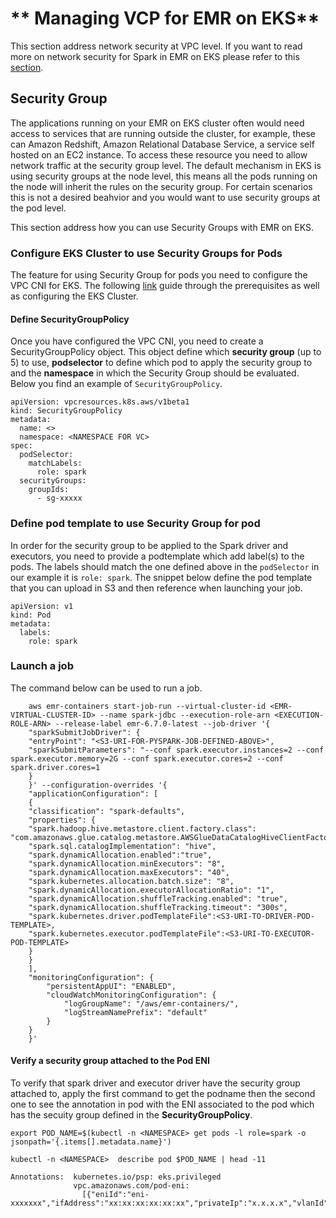 # ** Managing VCP for EMR on EKS**

This section address network security at VPC level. If you want to read more on network security for Spark in EMR on EKS please refer to this [section](https://aws.github.io/aws-emr-containers-best-practices/security/docs/spark/encryption/#amazon-emr-on-eks).


## **Security Group**

The applications running on your EMR on EKS cluster often would need access to services that are running outside the cluster, 
for example, these can Amazon Redshift, Amazon Relational Database Service, a service self hosted on an EC2 instance. To access these resource you need to allow network traffic at the security group level. The default mechanism in EKS is using security groups at the node level, 
this means all the pods running on the node will inherit the rules on the security group. 
For certain scenarios this is not a desired beahvior and you would want to use security groups at the pod level.


This section address how you can use Security Groups with EMR on EKS.


### Configure EKS Cluster to use Security Groups for Pods

The feature for using Security Group for pods you need to configure the VPC CNI for EKS. The following [link](https://docs.aws.amazon.com/eks/latest/userguide/security-groups-for-pods.html) guide through the prerequisites as well as configuring the EKS Cluster.


#### Define SecurityGroupPolicy

Once you have configured the VPC CNI, you need to create a SecurityGroupPolicy object. 
This object define which **security group** (up to 5) to use, **podselector** to define which pod to apply the security group to and 
the **namespace** in which the Security Group should be evaluated. Below you find an example of `SecurityGroupPolicy`.

```
apiVersion: vpcresources.k8s.aws/v1beta1
kind: SecurityGroupPolicy
metadata:
  name: <>
  namespace: <NAMESPACE FOR VC>
spec:
  podSelector: 
    matchLabels:
      role: spark
  securityGroups:
    groupIds:
      - sg-xxxxx
```

### Define pod template to use Security Group for pod

In order for the security group to be applied to the Spark driver and executors, you need to provide a podtemplate which add label(s) to the pods.
The labels should match the one defined above in the `podSelector` in our example it is `role: spark`. 
The snippet below define the pod template that you can upload in S3 and then reference when launching your job.

```
apiVersion: v1
kind: Pod
metadata:
  labels:
    role: spark
```

### Launch a job

The command below can be used to run a job.

```
    aws emr-containers start-job-run --virtual-cluster-id <EMR-VIRTUAL-CLUSTER-ID> --name spark-jdbc --execution-role-arn <EXECUTION-ROLE-ARN> --release-label emr-6.7.0-latest --job-driver '{
    "sparkSubmitJobDriver": {
    "entryPoint": "<S3-URI-FOR-PYSPARK-JOB-DEFINED-ABOVE>",
    "sparkSubmitParameters": "--conf spark.executor.instances=2 --conf spark.executor.memory=2G --conf spark.executor.cores=2 --conf spark.driver.cores=1 
    }
    }' --configuration-overrides '{
    "applicationConfiguration": [
    {
    "classification": "spark-defaults", 
    "properties": {
    "spark.hadoop.hive.metastore.client.factory.class": "com.amazonaws.glue.catalog.metastore.AWSGlueDataCatalogHiveClientFactory",
    "spark.sql.catalogImplementation": "hive",
    "spark.dynamicAllocation.enabled":"true",
    "spark.dynamicAllocation.minExecutors": "8",
    "spark.dynamicAllocation.maxExecutors": "40",
    "spark.kubernetes.allocation.batch.size": "8",
    "spark.dynamicAllocation.executorAllocationRatio": "1",
    "spark.dynamicAllocation.shuffleTracking.enabled": "true",
    "spark.dynamicAllocation.shuffleTracking.timeout": "300s",
    "spark.kubernetes.driver.podTemplateFile":<S3-URI-TO-DRIVER-POD-TEMPLATE>,
    "spark.kubernetes.executor.podTemplateFile":<S3-URI-TO-EXECUTOR-POD-TEMPLATE>
    }
    }
    ],
    "monitoringConfiguration": {
        "persistentAppUI": "ENABLED",
        "cloudWatchMonitoringConfiguration": {
            "logGroupName": "/aws/emr-containers/",
            "logStreamNamePrefix": "default"
        }
    }
    }'
```

#### Verify a security group attached to the Pod ENI

To verify that spark driver and executor driver have the security group attached to, apply the first command to get the podname then the second one to see the annotation in pod with the ENI associated to the pod which has the secuity group defined in the **SecurityGroupPolicy**.

```
export POD_NAME=$(kubectl -n <NAMESPACE> get pods -l role=spark -o jsonpath='{.items[].metadata.name}')

kubectl -n <NAMESPACE>  describe pod $POD_NAME | head -11
```

```
Annotations:  kubernetes.io/psp: eks.privileged
              vpc.amazonaws.com/pod-eni:
                [{"eniId":"eni-xxxxxxx","ifAddress":"xx:xx:xx:xx:xx:xx","privateIp":"x.x.x.x","vlanId":1,"subnetCidr":"x.x.x.x/x"}]
```